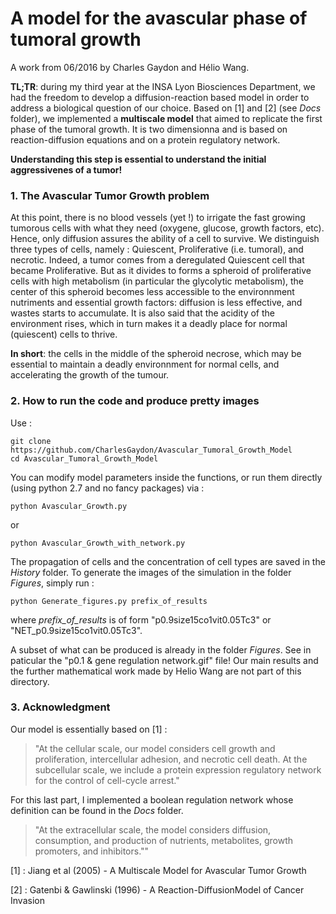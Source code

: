 # A model for the avascular phase of tumoral growth

A work from 06/2016 by Charles Gaydon and Hélio Wang.

**TL;TR**: during my third year at the INSA Lyon Biosciences Department, we had the freedom to develop a diffusion-reaction based model in order to address a biological question of our choice. 
Based on [1] and [2] (see *Docs* folder), we implemented a **multiscale model** that aimed to replicate the first phase of the tumoral growth. It is two dimensionna and is based on reaction-diffusion equations and on a protein regulatory network.

**Understanding this step is essential to understand the initial aggressivenes of a tumor!**

### 1. The Avascular Tumor Growth problem


At this point, there is no blood vessels (yet !) to irrigate the fast growing tumorous cells with what they need (oxygene, glucose, growth factors, etc). Hence, only diffusion assures the ability of a cell to survive.  We distinguish three types of cells, namely : Quiescent, Proliferative (i.e. tumoral), and necrotic. Indeed, a tumor comes from a deregulated Quiescent cell that became Proliferative. But as it divides to forms a spheroid of proliferative cells with high metabolism (in particular the glycolytic metabolism), the center of this spheroid becomes less accessible to the environnment nutriments and essential growth factors: diffusion is less effective, and wastes starts to accumulate. It is also said that the acidity of the environment rises, which in turn makes it a deadly place for normal (quiescent) cells to thrive.

**In short**: the cells in the middle of the spheroid necrose, which may be essential to maintain a deadly environnment for normal cells, and accelerating the growth of the tumour.

### 2. How to run the code and produce pretty images
Use :

	git clone https://github.com/CharlesGaydon/Avascular_Tumoral_Growth_Model
	cd Avascular_Tumoral_Growth_Model

You can modify model parameters inside the functions, or run them directly (using python 2.7 and no fancy packages) via :	
	
	python Avascular_Growth.py

or
	
	python Avascular_Growth_with_network.py

The propagation of cells and the concentration of cell types are saved in the *History* folder. 
To generate the images of the simulation in the folder *Figures*, simply run :

	python Generate_figures.py prefix_of_results

where *prefix_of_results* is of form "p0.9size15co1vit0.05Tc3" or "NET_p0.9size15co1vit0.05Tc3".

A subset of what can be produced is already in the folder *Figures*. See in paticular the "p0.1 & gene regulation network.gif" file! Our main results and the further mathematical work made by Helio Wang are not part of this directory.

### 3. Acknowledgment

Our model is essentially based on [1] : 

> "At the cellular scale, our model considers cell growth and proliferation, intercellular adhesion, and necrotic cell death. At the subcellular scale, we include a protein expression regulatory network for the control of cell-cycle arrest." 

For this last part, I implemented a boolean regulation network whose definition can be found in the *Docs* folder. 

> "At the extracellular scale, the model considers diffusion, consumption, and production of nutrients, metabolites, growth promoters, and inhibitors.""

[1] : Jiang et al (2005) - A Multiscale Model for Avascular Tumor Growth

[2] : Gatenbi & Gawlinski (1996) - A Reaction-DiffusionModel of Cancer Invasion
